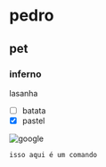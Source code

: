 # pedro
## pet
### inferno
lasanha

- [ ] batata
- [x] pastel

![google](https://google.com)

```
isso aqui é um comando
```
